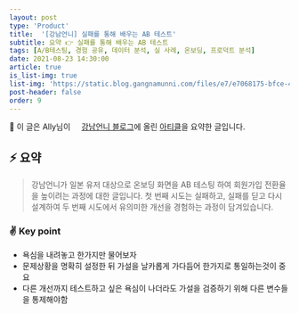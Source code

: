 ```yaml
---
layout: post
type: 'Product'
title:  '[강남언니] 실패를 통해 배우는 AB 테스트'
subtitle: 요약 👉 실패를 통해 배우는 AB 테스트
tags: [A/B테스팅, 경험 공유, 데이터 분석, 실 사례, 온보딩, 프로덕트 분석]
date: 2021-08-23 14:30:00
article: true
is_list-img: true
list-img: 'https://static.blog.gangnamunni.com/files/e7/e7068175-bfce-4038-a971-18bfad621743.jpeg'
post-header: false
order: 9
---
```


<p class="text-gray">
 🔗 이 글은 Ally님이 <a href='https://blog.gangnamunni.com/' target='blank' rel='nofollow' id='outlink1' onclick='clickedOutlink(outlink1)'><img src='https://www.google.com/s2/favicons?sz=64&domain=https://blog.gangnamunni.com/' style='display:inline; height: 1em; position: relative; bottom: -2px; margin-right: 2px;'>강남언니 블로그</a>에 올린 <a href='https://blog.gangnamunni.com/post/AB-test-Baisc' target='blank' rel='nofollow' id='outlink2' onclick='clickedOutlink(outlink2)'>아티클</a>을 요약한 글입니다.
</p>

## ⚡️ 요약

> 강남언니가 일본 유저 대상으로 온보딩 화면을 AB 테스팅 하여 회원가입 전환율을 높이려는 과정에 대한 글입니다.
첫 번째 시도는 실패하고, 실패를 딛고 다시 설계하여 두 번째 시도에서 유의미한 개선을 경험하는 과정이 담겨있습니다.

### ✌️ Key point

* 욕심을 내려놓고 한가지만 물어보자
* 문제상황을 명확히 설정한 뒤 가설을 날카롭게 가다듬어 한가지로 통일하는것이 중요
* 다른 개선까지 테스트하고 싶은 욕심이 나더라도 가설을 검증하기 위해 다른 변수들을 통제해야함

